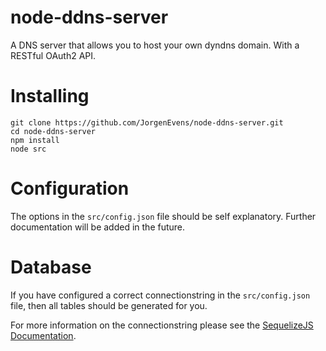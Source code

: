 # node-ddns-server

A DNS server that allows you to host your own dyndns domain. With a RESTful OAuth2 API.

# Installing

```
git clone https://github.com/JorgenEvens/node-ddns-server.git
cd node-ddns-server
npm install
node src
```

# Configuration

The options in the `src/config.json` file should be self explanatory. Further documentation will be added in the future.

# Database

If you have configured a correct connectionstring in the `src/config.json` file, then all tables should be generated for you.

For more information on the connectionstring please see the [SequelizeJS Documentation](http://sequelizejs.com/docs/1.7.8/usage).